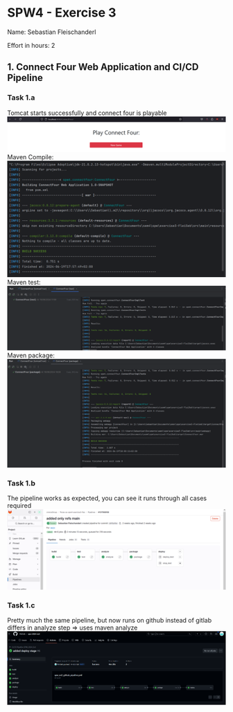 SPW4 - Exercise 3
=================

Name: Sebastian Fleischanderl

Effort in hours: 2

## 1. Connect Four Web Application and CI/CD Pipeline

### Task 1.a

Tomcat starts successfully and connect four is playable
![img.png](docs/tomcat_run_test_works.png)
Maven Compile: 
![img.png](docs/maven_compile.png)
Maven test:
![img.png](docs/maven_test.png)
Maven package:
![img.png](docs/maven_package.png)

### Task 1.b
The pipeline works as expected, you can see it runs through all cases required
![img.png](docs/gitlab_pipeline_showcase.png)

### Task 1.c
Pretty much the same pipeline, but now runs on github instead of gitlab
differs in analyze step => uses maven analyze
![img.png](docs/Connect4GithubPipeline.png)
